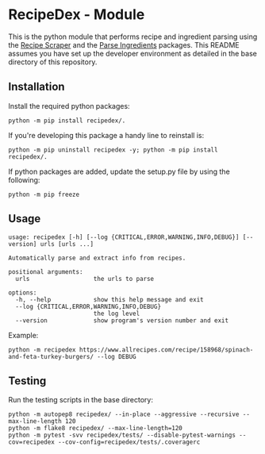 # RecipeDex - Module
This is the python module that performs recipe and ingredient parsing using the [Recipe Scraper](https://github.com/hhursev/recipe-scrapers) and the [Parse Ingredients](https://github.com/MichielMag/parse-ingredients) packages. This README assumes you have set up the developer environment as detailed in the base directory of this repository.

## Installation

Install the required python packages:

```
python -m pip install recipedex/.
```

If you're developing this package a handy line to reinstall is:
```
python -m pip uninstall recipedex -y; python -m pip install recipedex/.
```

If python packages are added, update the setup.py file by using the following:

```
python -m pip freeze
```

## Usage

```
usage: recipedex [-h] [--log {CRITICAL,ERROR,WARNING,INFO,DEBUG}] [--version] urls [urls ...]

Automatically parse and extract info from recipes.

positional arguments:
  urls                  the urls to parse

options:
  -h, --help            show this help message and exit
  --log {CRITICAL,ERROR,WARNING,INFO,DEBUG}
                        the log level
  --version             show program's version number and exit
```

Example:

```
python -m recipedex https://www.allrecipes.com/recipe/158968/spinach-and-feta-turkey-burgers/ --log DEBUG
```

## Testing

Run the testing scripts in the base directory:

```
python -m autopep8 recipedex/ --in-place --aggressive --recursive --max-line-length 120
python -m flake8 recipedex/ --max-line-length=120
python -m pytest -svv recipedex/tests/ --disable-pytest-warnings --cov=recipedex --cov-config=recipedex/tests/.coveragerc
```
